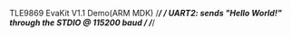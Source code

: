 TLE9869 EvaKit V1.1 Demo(ARM MDK)
/*****************************************************************************/
/** UART2: sends "Hello World!" through the STDIO @ 115200 baud             **/
/*****************************************************************************/
